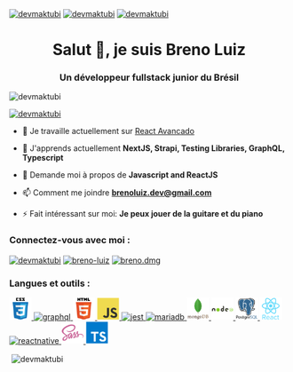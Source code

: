 <a href="https://github.com/DevMaktubi/DevMaktubi/tree/README-BR" target="blank"><img align="center" src="https://image.flaticon.com/icons/png/512/330/330430.png" alt="devmaktubi" height="40" width="40" /></a>
<a href="https://github.com/DevMaktubi/DevMaktubi" target="blank"><img align="center" src="https://image.flaticon.com/icons/png/512/330/330459.png" alt="devmaktubi" height="40" width="40" /></a>
<a href="https://github.com/DevMaktubi/DevMaktubi/tree/README-FR" target="blank"><img align="center" src="https://image.flaticon.com/icons/png/512/330/330490.png" alt="devmaktubi" height="40" width="40" /></a>

<h1 align="center">Salut 👋, je suis Breno Luiz</h1>
<h3 align="center">
Un développeur fullstack junior du Brésil</h3>

<p align="left"> <img src="https://komarev.com/ghpvc/?username=devmaktubi&label=Profile%20views&color=0e75b6&style=flat" alt="devmaktubi" /> </p>

<p align="left"> <a href="https://github.com/ryo-ma/github-profile-trophy"><img src="https://github-profile-trophy.vercel.app/?username=devmaktubi" alt="devmaktubi" /></a> </p>

- 🔭 Je travaille actuellement sur [React Avancado](https://github.com/DevMaktubi/ReactAvancado)

- 🌱 J'apprends actuellement **NextJS, Strapi, Testing Libraries, GraphQL, Typescript**

- 💬 Demande moi à propos de **Javascript and ReactJS**

- 📫 Comment me joindre **brenoluiz.dev@gmail.com**

- ⚡ Fait intéressant sur moi: **Je peux jouer de la guitare et du piano**

<h3 align="left"> Connectez-vous avec moi :</h3>
<p align="left">
<a href="https://dev.to/devmaktubi" target="blank"><img align="center" src="https://cdn.jsdelivr.net/npm/simple-icons@3.0.1/icons/dev-dot-to.svg" alt="devmaktubi" height="30" width="40" /></a>
<a href="https://linkedin.com/in/breno-luiz" target="blank"><img align="center" src="https://raw.githubusercontent.com/rahuldkjain/github-profile-readme-generator/master/src/images/icons/Social/linked-in-alt.svg" alt="breno-luiz" height="30" width="40" /></a>
<a href="https://instagram.com/breno.dmg" target="blank"><img align="center" src="https://raw.githubusercontent.com/rahuldkjain/github-profile-readme-generator/master/src/images/icons/Social/instagram.svg" alt="breno.dmg" height="30" width="40" /></a>
</p>

<h3 align="left"> Langues et outils :</h3>
<p align="left"> <a href="https://www.w3schools.com/css/" target="_blank"> <img src="https://raw.githubusercontent.com/devicons/devicon/master/icons/css3/css3-original-wordmark.svg" alt="css3" width="40" height="40"/> </a> <a href="https://graphql.org" target="_blank"> <img src="https://www.vectorlogo.zone/logos/graphql/graphql-icon.svg" alt="graphql" width="40" height="40"/> </a> <a href="https://www.w3.org/html/" target="_blank"> <img src="https://raw.githubusercontent.com/devicons/devicon/master/icons/html5/html5-original-wordmark.svg" alt="html5" width="40" height="40"/> </a> <a href="https://developer.mozilla.org/en-US/docs/Web/JavaScript" target="_blank"> <img src="https://raw.githubusercontent.com/devicons/devicon/master/icons/javascript/javascript-original.svg" alt="javascript" width="40" height="40"/> </a> <a href="https://jestjs.io" target="_blank"> <img src="https://www.vectorlogo.zone/logos/jestjsio/jestjsio-icon.svg" alt="jest" width="40" height="40"/> </a> <a href="https://mariadb.org/" target="_blank"> <img src="https://www.vectorlogo.zone/logos/mariadb/mariadb-icon.svg" alt="mariadb" width="40" height="40"/> </a> <a href="https://www.mongodb.com/" target="_blank"> <img src="https://raw.githubusercontent.com/devicons/devicon/master/icons/mongodb/mongodb-original-wordmark.svg" alt="mongodb" width="40" height="40"/> </a> <a href="https://nodejs.org" target="_blank"> <img src="https://raw.githubusercontent.com/devicons/devicon/master/icons/nodejs/nodejs-original-wordmark.svg" alt="nodejs" width="40" height="40"/> </a> <a href="https://www.postgresql.org" target="_blank"> <img src="https://raw.githubusercontent.com/devicons/devicon/master/icons/postgresql/postgresql-original-wordmark.svg" alt="postgresql" width="40" height="40"/> </a> <a href="https://reactjs.org/" target="_blank"> <img src="https://raw.githubusercontent.com/devicons/devicon/master/icons/react/react-original-wordmark.svg" alt="react" width="40" height="40"/> </a> <a href="https://reactnative.dev/" target="_blank"> <img src="https://reactnative.dev/img/header_logo.svg" alt="reactnative" width="40" height="40"/> </a> <a href="https://sass-lang.com" target="_blank"> <img src="https://raw.githubusercontent.com/devicons/devicon/master/icons/sass/sass-original.svg" alt="sass" width="40" height="40"/> </a> <a href="https://www.typescriptlang.org/" target="_blank"> <img src="https://raw.githubusercontent.com/devicons/devicon/master/icons/typescript/typescript-original.svg" alt="typescript" width="40" height="40"/> </a> </p>

<p>&nbsp;<img align="center" src="https://github-readme-stats.vercel.app/api?username=devmaktubi&show_icons=true&locale=fr&theme=synthwave" alt="devmaktubi" /></p>
